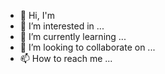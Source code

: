 - 👋 Hi, I'm
- 👀 I’m interested in ...
- 🌱 I’m currently learning ...
- 💞️ I’m looking to collaborate on ...
- 📫 How to reach me ...

<!---
Joker/Jokeris a ✨ special ✨ repository because its `README.md` (this file) appears on your GitHub profile.
You can click the Preview link to take a look at your changes.
--->
